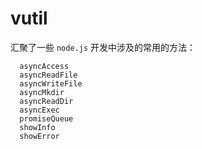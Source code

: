 # vutil

汇聚了一些 `node.js` 开发中涉及的常用的方法：

```
  asyncAccess
  asyncReadFile
  asyncWriteFile
  asyncMkdir
  asyncReadDir
  asyncExec
  promiseQueue
  showInfo
  showError
```
